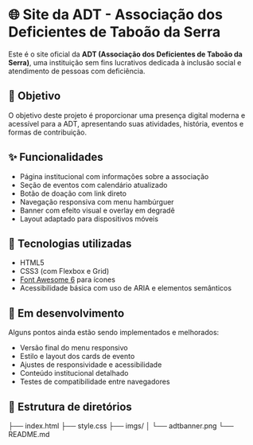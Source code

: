 # 🌐 Site da ADT - Associação dos Deficientes de Taboão da Serra

Este é o site oficial da **ADT (Associação dos Deficientes de Taboão da Serra)**, uma instituição sem fins lucrativos dedicada à inclusão social e atendimento de pessoas com deficiência.

## 📌 Objetivo

O objetivo deste projeto é proporcionar uma presença digital moderna e acessível para a ADT, apresentando suas atividades, história, eventos e formas de contribuição.

## ✨ Funcionalidades

- Página institucional com informações sobre a associação
- Seção de eventos com calendário atualizado
- Botão de doação com link direto
- Navegação responsiva com menu hambúrguer
- Banner com efeito visual e overlay em degradê
- Layout adaptado para dispositivos móveis

## 🧩 Tecnologias utilizadas

- HTML5
- CSS3 (com Flexbox e Grid)
- [Font Awesome 6](https://fontawesome.com/) para ícones
- Acessibilidade básica com uso de ARIA e elementos semânticos

## 🚧 Em desenvolvimento

Alguns pontos ainda estão sendo implementados e melhorados:

- Versão final do menu responsivo
- Estilo e layout dos cards de evento
- Ajustes de responsividade e acessibilidade
- Conteúdo institucional detalhado
- Testes de compatibilidade entre navegadores

## 📁 Estrutura de diretórios

├── index.html
├── style.css
├── imgs/
│   └── adtbanner.png
└── README.md



